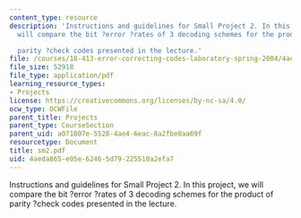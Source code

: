 ```yaml
---
content_type: resource
description: 'Instructions and guidelines for Small Project 2. In this project, we
  will compare the bit ?error ?rates of 3 decoding schemes for the product of

  parity ?check codes presented in the lecture.'
file: /courses/18-413-error-correcting-codes-laboratory-spring-2004/4aeda865e05e62465d79225510a2efa7_sm2.pdf
file_size: 52918
file_type: application/pdf
learning_resource_types:
- Projects
license: https://creativecommons.org/licenses/by-nc-sa/4.0/
ocw_type: OCWFile
parent_title: Projects
parent_type: CourseSection
parent_uid: a071807e-5528-4ae4-6eac-8a2fbe0aa69f
resourcetype: Document
title: sm2.pdf
uid: 4aeda865-e05e-6246-5d79-225510a2efa7
---
```

Instructions and guidelines for Small Project 2. In this project, we will compare the bit ?error ?rates of 3 decoding schemes for the product of
parity ?check codes presented in the lecture.